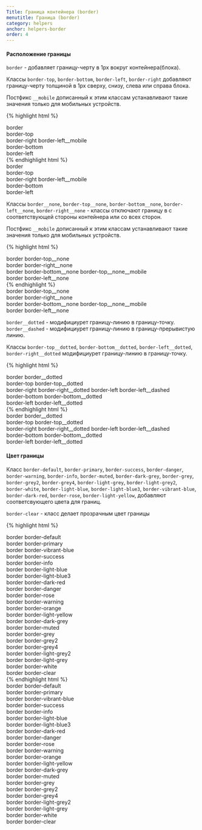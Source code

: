 ```yaml
---
Title: Граница контейнера (border)
menutitle: Граница (border)
category: helpers
anchor: helpers-border
order: 4
---
```


#### Расположение границы

`border` - добавляет границу-черту в 1px вокруг контейнера(блока).

Классы `border-top`, `border-bottom`, `border-left`, `border-right` добавляют границу-черту толщиной в 1px сверху, снизу, слева или справа блока.

Постфикс `__mobile` дописанный к этим классам устанавливают такие значения только для мобильных устройств.

{% highlight html %}
  <div class="border">border</div>
  <div class="border-top">border-top</div>
  <div class="border-right border-left__mobile">border-right border-left__mobile</div>
  <div class="border-bottom">border-bottom</div>
  <div class="border-left">border-left</div>
{% endhighlight html %}
<div class="bs-docs-example">
  <div class="mb-10 border">border</div>
  <div class="mb-10 border-top">border-top</div>
  <div class="mb-10 border-right border-left__mobile">border-right border-left__mobile</div>
  <div class="mb-10 border-bottom">border-bottom</div>
  <div class="mb-10 border-left">border-left</div>
</div>

Классы `border__none`, `border-top__none`, `border-bottom__none`, `border-left__none`, `border-right__none` - классы отключают границу в с соответствующей стороны контейнера или со всех сторон.

Постфикс `__mobile` дописанный к этим классам устанавливают такие значения только для мобильных устройств.

{% highlight html %}
  <div class="border border-top__none">border border-top__none</div>
  <div class="border border-right__none">border border-right__none</div>
  <div class="border border-bottom__none border-top__none__mobile">border border-bottom__none border-top__none__mobile</div>
  <div class="border border-left__none">border border-left__none</div>
{% endhighlight %}
<div class="bs-docs-example">
  <div class="mb-10 border border-top__none">border border-top__none</div>
  <div class="mb-10 border border-right__none">border border-right__none</div>
  <div class="mb-10 border border-bottom__none border-top__none__mobile">border border-bottom__none border-top__none__mobile</div>
  <div class="mb-10 border border-left__none">border border-left__none</div>
</div>

`border__dotted` - модифициурет границу-линию в границу-точку.
`border__dashed` - модифициурет границу-линию в границу-прерывистую линию.

Классы `border-top__dotted`, `border-bottom__dotted`, `border-left__dotted`, `border-right__dotted` модифициурет границу-линию в границу-точку.

{% highlight html %}
  <div class="border border__dotted">border border__dotted</div>
  <div class="border-top border-top__dotted">border-top border-top__dotted</div>
  <div class="border-right border-right__dotted border-left border-left__dashed">border-right border-right__dotted border-left border-left__dashed</div>
  <div class="border-bottom border-bottom__dotted">border-bottom border-bottom__dotted</div>
  <div class="border-left border-left__dotted">border-left border-left__dotted</div>
{% endhighlight html %}
<div class="bs-docs-example">
    <div class="mb-10 border border__dotted">border border__dotted</div>
    <div class="mb-10 border-top border-top__dotted">border-top border-top__dotted</div>
    <div class="mb-10 border-right border-right__dotted border-left border-left__dashed">border-right border-right__dotted border-left border-left__dashed</div>
    <div class="mb-10 border-bottom border-bottom__dotted">border-bottom border-bottom__dotted</div>
    <div class="mb-10 border-left border-left__dotted">border-left border-left__dotted</div>
</div>


#### Цвет границы

Класс `border-default`, `border-primary`, `border-success`, `border-danger`, `border-warning`, `border-info`, `border-muted`, `border-dark-grey`, `border-grey`, `border-grey2`, `border-grey4`, `border-light-grey`, `border-light-grey2`, `border-white`, `border-light-blue`, `border-light-blue3`, `border-vibrant-blue`, `border-dark-red`, `border-rose`, `border-light-yellow`, добавляют соответсвующего цвета для границ.

`border-clear` - класс делает прозрачным цвет границы

{% highlight html %}
  <div class="border border-default">border border-default</div>
  <div class="border border-primary">border border-primary</div>
  <div class="border border-vibrant-blue">border border-vibrant-blue</div>
  <div class="border border-success">border border-success</div>
  <div class="border border-info">border border-info</div>
  <div class="border border-light-blue">border border-light-blue</div>
  <div class="border border-light-blue3">border border-light-blue3</div>
  <div class="border border-dark-red">border border-dark-red</div>
  <div class="border border-danger">border border-danger</div>
  <div class="border border-rose">border border-rose</div>
  <div class="border border-warning">border border-warning</div>
  <div class="border border-orange">border border-orange</div>
  <div class="border border-light-yellow">border border-light-yellow</div>
  <div class="border border-dark-grey">border border-dark-grey</div>
  <div class="border border-muted">border border-muted</div>
  <div class="border border-grey">border border-grey</div>
  <div class="border border-grey2">border border-grey2</div>
  <div class="border border-grey4">border border-grey4</div>
  <div class="border border-light-grey2">border border-light-grey2</div>
  <div class="border border-light-grey">border border-light-grey</div>
  <div class="padding-5 bg-grey4"><div class="border border-white">border border-white</div></div>
  <div class="padding-5 bg-grey4"><div class="border border-clear">border border-clear</div></div>
{% endhighlight html %}
<div class="bs-docs-example">
  <div class="mb-10 padding-5 border border-default">border border-default</div>
  <div class="mb-10 padding-5 border border-primary">border border-primary</div>
  <div class="mb-10 padding-5 border border-vibrant-blue">border border-vibrant-blue</div>
  <div class="mb-10 padding-5 border border-success">border border-success</div>
  <div class="mb-10 padding-5 border border-info">border border-info</div>
  <div class="mb-10 padding-5 border border-light-blue">border border-light-blue</div>
  <div class="mb-10 padding-5 border border-light-blue3">border border-light-blue3</div>
  <div class="mb-10 padding-5 border border-dark-red">border border-dark-red</div>
  <div class="mb-10 padding-5 border border-danger">border border-danger</div>
  <div class="mb-10 padding-5 border border-rose">border border-rose</div>
  <div class="mb-10 padding-5 border border-warning">border border-warning</div>
  <div class="mb-10 padding-5 border border-orange">border border-orange</div>
  <div class="mb-10 padding-5 border border-light-yellow">border border-light-yellow</div>
  <div class="mb-10 padding-5 border border-dark-grey">border border-dark-grey</div>
  <div class="mb-10 padding-5 border border-muted">border border-muted</div>
  <div class="mb-10 padding-5 border border-grey">border border-grey</div>
  <div class="mb-10 padding-5 border border-grey2">border border-grey2</div>
  <div class="mb-10 padding-5 border border-grey4">border border-grey4</div>
  <div class="mb-10 padding-5 border border-light-grey2">border border-light-grey2</div>
  <div class="mb-10 padding-5 border border-light-grey">border border-light-grey</div>
  <div class="mb-10 padding-5 bg-grey4"><div class="border border-white">border border-white</div></div>
  <div class="mb-10 padding-5 bg-grey4"><div class="border border-clear">border border-clear</div></div>
</div>
